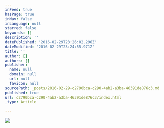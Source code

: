 ```yaml
---
inFeed: true
hasPage: true
inNav: false
inLanguage: null
starred: false
keywords: []
description: ''
datePublished: '2016-02-29T23:26:02.296Z'
dateModified: '2016-02-29T23:24:55.971Z'
title: ''
author: []
authors: []
publisher:
  name: null
  domain: null
  url: null
  favicon: null
sourcePath: _posts/2016-02-29-c2790bca-c290-4ab2-a3ba-46391de876c3.md
published: true
url: c2790bca-c290-4ab2-a3ba-46391de876c3/index.html
_type: Article

---
```

![](https://the-grid-user-content.s3-us-west-2.amazonaws.com/dcee290c-ba3c-4909-b2bc-20de9483ebdc.jpg)